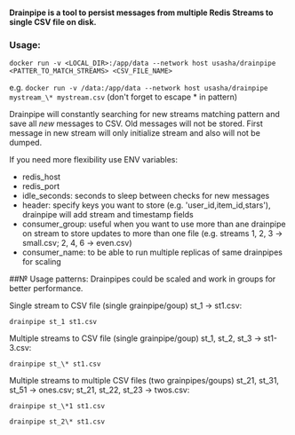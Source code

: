 #### Drainpipe is a tool to persist messages from multiple Redis Streams to single CSV file on disk. 

### Usage: 
`docker run -v <LOCAL_DIR>:/app/data --network host usasha/drainpipe <PATTER_TO_MATCH_STREAMS> <CSV_FILE_NAME>`

e.g. `docker run -v /data:/app/data --network host usasha/drainpipe mystream_\* mystream.csv`
(don't forget to escape * in pattern)

Drainpipe will constantly searching for new streams matching pattern and save all *new* messages to CSV. 
Old messages will not be stored. 
First message in new stream will only initialize stream and also will not be dumped.

If you need more flexibility use ENV variables:
- redis_host
- redis_port
- idle_seconds: seconds to sleep between checks for new messages
- header: specify keys you want to store (e.g. 'user_id,item_id,stars'), 
drainpipe will add stream and timestamp fields
- consumer_group: useful when you want to use more than ane drainpipe on stream 
to store updates to more than one file (e.g. streams 1, 2, 3 -> small.csv; 2, 4, 6 -> even.csv)
- consumer_name: to be able to run multiple replicas of same drainpipes for scaling


##№ Usage patterns:
Drainpipes could be scaled and work in groups for better performance.

Single stream to CSV file (single grainpipe/goup) st_1 -> st1.csv:

`drainpipe st_1 st1.csv`

Multiple streams to CSV file (single grainpipe/goup) st_1, st_2, st_3 -> st1-3.csv:

`drainpipe st_\* st1.csv`

Multiple streams to multiple CSV files (two grainpipes/goups) st_21, st_31, st_51 -> ones.csv; st_21, st_22, st_23 -> twos.csv:

`drainpipe st_\*1 st1.csv`

`drainpipe st_2\* st1.csv`
